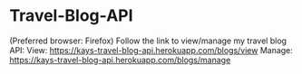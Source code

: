 # Travel-Blog-API

(Preferred browser: Firefox) Follow the link to view/manage my travel blog API: 
View: https://kays-travel-blog-api.herokuapp.com/blogs/view
Manage: https://kays-travel-blog-api.herokuapp.com/blogs/manage
